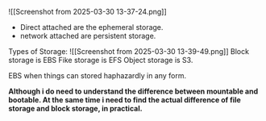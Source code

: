 ![[Screenshot from 2025-03-30 13-37-24.png]]
- Direct attached are the ephemeral storage.
- network attached are persistent storage.

Types of Storage:
![[Screenshot from 2025-03-30 13-39-49.png]]
Block storage is EBS
Fike storage is EFS
Object storage is S3.

EBS when things can stored haphazardly in any form. 

**Although i do need to understand the difference between mountable and bootable. At the same time i need to find the actual difference of file storage and block storage, in practical.**

